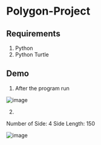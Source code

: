 # Polygon-Project

## Requirements
1. Python
2. Python Turtle

## Demo
1. After the program run

![image](https://user-images.githubusercontent.com/75372049/190675287-f986ceb9-e0a2-4e5f-863f-0e47abb307f6.png)

2. 
Number of Side: 4
Side Length: 150

![image](https://user-images.githubusercontent.com/75372049/190675570-c0317854-6ddd-45b9-b67b-375f2290e4ac.png)

